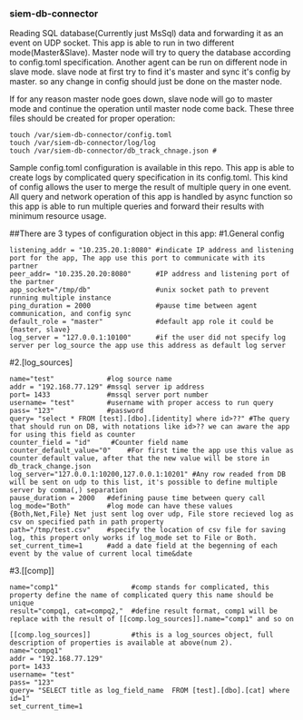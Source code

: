 ### siem-db-connector
Reading SQL database(Currently just MsSql) data and forwarding it as an event on UDP socket. This app is able to run in two different mode(Master&Slave). Master node will try to query the database according to config.toml specification. Another agent can be run on different node in slave mode. slave node at first try to find it's master and sync it's config by master. so any change in config should just be done on the master node.

If for any reason master node goes down, slave node will go to master mode and continue the operation until master node come back. These three files should be created for proper operation:
```
touch /var/siem-db-connector/config.toml
touch /var/siem-db-connector/log/log
touch /var/siem-db-connector/db_track_chnage.json #
```
Sample config.toml configuration is available in this repo. This app is able to create logs by complicated query specification in its config.toml. This kind of config allows the user to merge the result of multiple query in one event. All query and network operation of this app is handled by async function so this app is able to run multiple queries and forward their results with minimum resource usage.

##There are 3 types of configuration object in this app:
#1.General config
```
listening_addr = "10.235.20.1:8080" #indicate IP address and listening port for the app, The app use this port to communicate with its partner
peer_addr= "10.235.20.20:8080"      #IP address and listening port of the partner
app_socket="/tmp/db"                #unix socket path to prevent running multiple instance
ping_duration = 2000                #pause time between agent communication, and config sync
default_role = "master"             #default app role it could be {master, slave}
log_server = "127.0.0.1:10100"      #if the user did not specify log server per log_source the app use this address as default log server
```
#2.[log_sources]
```
name="test"             #log source name
addr = "192.168.77.129" #mssql server ip address
port= 1433              #mssql server port number
username= "test"        #username with proper access to run query
pass= "123"             #password
query= "select * FROM [test].[dbo].[identity] where id>??" #The query that should run on DB, with notations like id>?? we can aware the app for using this field as counter
counter_field = "id"     #Counter field name
counter_default_value="0"    #For first time the app use this value as counter default value, after that the new value will be store in db_track_change.json
log_server="127.0.0.1:10200,127.0.0.1:10201" #Any row readed from DB will be sent on udp to this list, it's possible to define multiple server by comma(,) separation
pause_duration = 2000   #defining pause time between query call
log_mode="Both"         #log mode can have these values {Both,Net,File} Net just sent log over udp, File store recieved log as csv on specified path in path property
path="/tmp/test.csv"    #specify the location of csv file for saving log, this propert only works if log_mode set to File or Both.
set_current_time=1      #add a date field at the begenning of each event by the value of current local time&date
```
#3.[[comp]]
```
name="comp1"                  #comp stands for complicated, this property define the name of complicated query this name should be unique
result="compq1, cat=compq2,"  #define result format, comp1 will be replace with the result of [[comp.log_sources]].name="comp1" and so on

[[comp.log_sources]]          #this is a log_sources object, full description of properties is available at above(num 2).
name="compq1"
addr = "192.168.77.129"
port= 1433
username= "test"
pass= "123"
query= "SELECT title as log_field_name  FROM [test].[dbo].[cat] where id=1"
set_current_time=1
```
